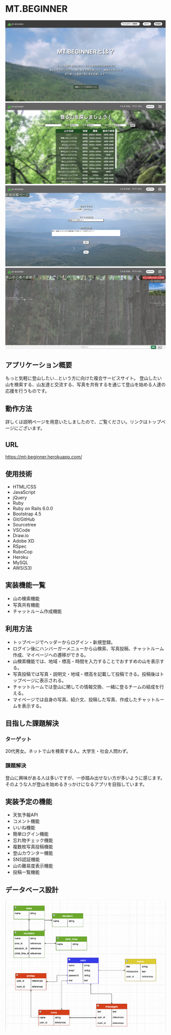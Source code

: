 # MT.BEGINNER
![トップページ](app/assets/images/README_image.png)
![山検索ページ](app/assets/images/search-image1.png)
![写真投稿ページ](app/assets/images/tweet-image1.png)
![チャットルームページ](app/assets/images/chat-image3.png)

## アプリケーション概要
もっと気軽に登山したい…という方に向けた複合サービスサイト。
登山したい山を検索する、山友達と交流する、写真を共有するを通じて登山を始める人達の応援を行うものです。

## 動作方法
詳しくは説明ページを用意いたしましたので、ご覧ください。リンクはトップページにございます。

## URL
https://mt-beginner.herokuapp.com/

## 使用技術
* HTML/CSS
* JavaScript
* jQuery
* Ruby
* Ruby on Rails 6.0.0
* Bootstrap 4.5
* Git/GitHub
* Sourcetree
* VSCode
* Draw.io
* Adobe XD
* RSpec
* RuboCop
* Heroku
* MySQL
* AWS(S3)

## 実装機能一覧
* 山の検索機能
* 写真共有機能
* チャットルーム作成機能

## 利用方法
* トップページでヘッダーからログイン・新規登録。
* ログイン後にハンバーガーメニューから山検索、写真投稿、チャットルーム作成、マイページへの遷移ができる。
* 山検索機能では、地域・標高・時間を入力することでおすすめの山を表示する。
* 写真投稿では写真・説明文・地域・標高を記載して投稿できる。投稿後はトップページに表示される。
* チャットルームでは登山に関しての情報交換、一緒に登るチームの結成を行える。
* マイページでは自身の写真、紹介文、投稿した写真、作成したチャットルームを表示する。

## 目指した課題解決
### ターゲット
20代男女。ネットで山を検索する人。大学生・社会人問わず。
### 課題解決
登山に興味がある人は多いですが、一歩踏み出せない方が多いように感じます。そのような人が登山を始めるきっかけになるアプリを目指しています。

## 実装予定の機能
* 天気予報API
* コメント機能
* いいね機能
* 簡単ログイン機能
* 忘れ物チェック機能
* 複数枚写真投稿機能
* 登山カウンター機能
* SNS認証機能
* 山の難易度表示機能
* 投稿一覧機能

## データベース設計
![ER図](app/assets/images/MT.BEGINNER.ER.png)
